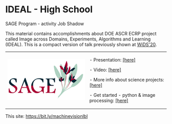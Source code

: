 # IDEAL - High School
SAGE Program - activity Job Shadow

This material contains accomplishments about DOE ASCR ECRP project called Image across Domains, Experiments, Algorithms and Learning (IDEAL). This is a compact  version of talk previously shown at <a href="https://github.com/dani-lbnl/wids2020">WiDS'20</a>.

<table border="0">
 <tr>
    <td><img src="sage_logo.png" width="400">
    </td>
    <td>
     <p>
      - Presentation: <a href=SAGE_dani_vision.pdf>[here]</a>
      <p>
      - Video: <a href=https://drive.google.com/file/d/1Df166MV5ADXY4Sv53V8xHNid58dEFhrr/view?usp=sharing>[here]</a>
       <p>
      - More info about science projects: <a href=https://bit.ly/idealdatascience> [here] </a>
       <p>
      - Get started - python & image processing: <a href=https://datacarpentry.org/image-processing/> [here] </a>
      </td>
 </tr>
</table>

This site: https://bit.ly/machinevisionlbl

